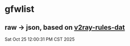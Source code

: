 # gfwlist
## raw -> json, based on [v2ray-rules-dat](https://github.com/Loyalsoldier/v2ray-rules-dat)
Sat Oct 25 12:00:31 PM CST 2025


